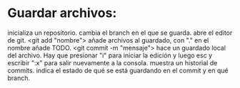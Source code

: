 # Guardar archivos:
<git init> inicializa un repositorio.
<branch> cambia el branch en el que se guarda.
<vim> abre el editor de git.
<git add "nombre"> añade archivos al guardado, con "." en el nombre añade TODO.
<git commit -m "mensaje"> hace un guardado local del archivo. Hay que presionar "i" para iniciar la edición y luego esc y escribir ":x" para salir nuevamente a la consola.
<git log> muestra un historial de commits.
<git status> indica el estado de qué se está guardando en el commit y en qué branch.